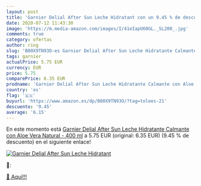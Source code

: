 ```yaml
---
layout: post
title: 'Garnier Delial After Sun Leche Hidratant con un 9.45 % de descuento'
date: 2020-07-12 11:43:30
image: 'https://m.media-amazon.com/images/I/41eIapU60GL._SL200_.jpg'
comments: true
category: ofertas
author: ring
slug: 'B00X9TN93O-es Garnier Delial After Sun Leche Hidratante Calmante con...'
tags: garnier
actualPrice: 5.75 EUR
currency: EUR
price: 5.75
comparePrice: 6.35 EUR
prodname: 'Garnier Delial After Sun Leche Hidratante Calmante con Aloe Vera Natural - 400 ml'
country: 'es'
flag: '🇪🇸'
buyurl: 'https://www.amazon.es/dp/B00X9TN93O/?tag=tolees-21'
descuento: '9.45'
average: '6.15'
---
```


En este momento está [Garnier Delial After Sun Leche Hidratante Calmante con Aloe Vera Natural - 400 ml](https://www.amazon.es/dp/B00X9TN93O/?tag=tolees-21) a 5.75 EUR (original: 6.35 EUR) (9.45 %  de descuento) en el siguiente enlace!

[![Garnier Delial After Sun Leche Hidratant](https://m.media-amazon.com/images/I/41eIapU60GL._SL200_.jpg)](https://www.amazon.es/dp/B00X9TN93O/?tag=tolees-21)

🔎:


[🛒 Aquí!!!](https://www.amazon.es/dp/B00X9TN93O/?tag=tolees-21)
